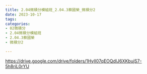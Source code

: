 ```yaml
---
title: 2.04微積分模組班_2.04.3蔡國榮_微積分2
date: 2023-10-17
tags: 
categories:
- 02微積分
- 2.04微積分模組班
- 2.04.3蔡國榮
- 微積分2

---
```

https://drive.google.com/drive/folders/1HylI07qEOQdlJ6XKbujS7-5h8riL0rYU
